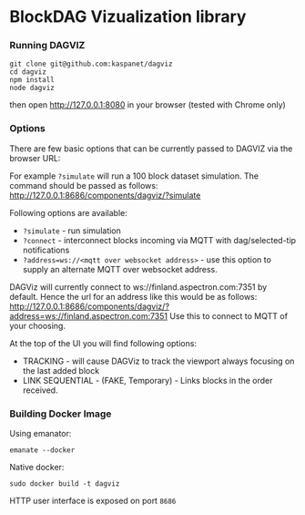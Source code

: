 # BlockDAG Vizualization library

### Running DAGVIZ
```
git clone git@github.com:kaspanet/dagviz
cd dagviz
npm install
node dagviz
```
then open http://127.0.0.1:8080 in your browser (tested with Chrome only)


### Options

There are few basic options that can be currently passed to DAGVIZ via the browser URL:

For example `?simulate` will run a 100 block dataset simulation.  The command should be passed as follows: http://127.0.0.1:8686/components/dagviz/?simulate

Following options are available:

- `?simulate` - run simulation
- `?connect` - interconnect blocks incoming via MQTT with dag/selected-tip notifications
- `?address=ws://<mqtt over websocket address>` - use this option to supply an alternate MQTT over websocket address. 

DAGViz will currently connect to ws://finland.aspectron.com:7351 by default. Hence the url for an address like this would be as follows:  http://127.0.0.1:8686/components/dagviz/?address=ws://finland.aspectron.com:7351 Use this to connect to MQTT of your choosing.

At the top of the UI you will find following options:
- TRACKING - will cause DAGViz to track the viewport always focusing on the last added block
- LINK SEQUENTIAL - (FAKE, Temporary) - Links blocks in the order received.

### Building Docker Image

Using emanator:
```
emanate --docker
```

Native docker:
```
sudo docker build -t dagviz 
```

HTTP user interface is exposed on port `8686`